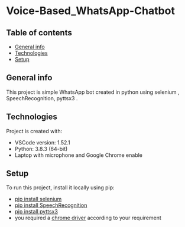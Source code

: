 # Voice-Based_WhatsApp-Chatbot
## Table of contents
* [General info](#general-info)
* [Technologies](#technologies)
* [Setup](#setup)

## General info
This project is simple WhatsApp bot created in python using selenium , SpeechRecognition, pyttsx3 .
	
## Technologies
Project is created with:
* VSCode version: 1.52.1
* Python: 3.8.3 (64-bit)
* Laptop with microphone and Google Chrome enable 
	
## Setup
To run this project, install it locally using pip:
* [pip install selenium](https://pypi.org/project/selenium/)
* [pip install SpeechRecognition](https://pypi.org/project/SpeechRecognition/)
* [pip install pyttsx3](https://pypi.org/project/pyttsx3/)
* you required a [chrome driver](https://chromedriver.chromium.org/downloads) according to your requirement 
